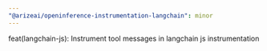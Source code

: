 ```yaml
---
"@arizeai/openinference-instrumentation-langchain": minor
---
```


feat(langchain-js): Instrument tool messages in langchain js instrumentation
